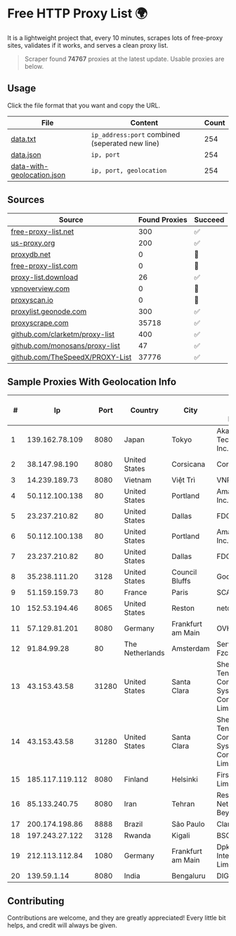 
# Free HTTP Proxy List 🌍

It is a lightweight project that, every 10 minutes, scrapes lots of free-proxy sites, validates if it works, and serves a clean proxy list.


> Scraper found **74767** proxies at the latest update. Usable proxies are below.

## Usage

Click the file format that you want and copy the URL.


|File|Content|Count|
|----|-------|-----|
|[data.txt](https://raw.githubusercontent.com/themiralay/Proxy-List-World/master/data.txt)|`ip_address:port` combined (seperated new line)|254|
|[data.json](https://raw.githubusercontent.com/themiralay/Proxy-List-World/master/data.json)|`ip, port`|254|
|[data-with-geolocation.json](https://raw.githubusercontent.com/themiralay/Proxy-List-World/master/data-with-geolocation.json)|`ip, port, geolocation`|254|

## Sources

|Source|Found Proxies|Succeed|
|------|-------------|-------|
|[free-proxy-list.net](https://free-proxy-list.net)|300|✅|
|[us-proxy.org](https://www.us-proxy.org)|200|✅|
|[proxydb.net](http://proxydb.net)|0|🚫|
|[free-proxy-list.com](https://free-proxy-list.com/?page=&port=&type%5B%5D=http&type%5B%5D=https&up_time=0&search=Search)|0|🚫|
|[proxy-list.download](https://www.proxy-list.download/HTTP)|26|✅|
|[vpnoverview.com](https://vpnoverview.com/privacy/anonymous-browsing/free-proxy-servers)|0|🚫|
|[proxyscan.io](https://www.proxyscan.io)|0|🚫|
|[proxylist.geonode.com](https://proxylist.geonode.com/api/proxy-list?limit=300&page=1&sort_by=lastChecked&sort_type=desc&protocols=http,https)|300|✅|
|[proxyscrape.com](https://api.proxyscrape.com/v2/?request=displayproxies&protocol=http&timeout=10000&country=all&ssl=all&anonymity=all)|35718|✅|
|[github.com/clarketm/proxy-list](https://raw.githubusercontent.com/clarketm/proxy-list/master/proxy-list-raw.txt)|400|✅|
|[github.com/monosans/proxy-list](https://raw.githubusercontent.com/monosans/proxy-list/main/proxies/http.txt)|47|✅|
|[github.com/TheSpeedX/PROXY-List](https://raw.githubusercontent.com/TheSpeedX/PROXY-List/master/http.txt)|37776|✅|


## Sample Proxies With Geolocation Info

|#|Ip|Port|Country|City|Internet Service Provider|
|-|--|----|-------|----|-------------------------|
|1|139.162.78.109|8080|Japan|Tokyo|Akamai Technologies, Inc.|
|2|38.147.98.190|8080|United States|Corsicana|Corsicana ISD|
|3|14.239.189.73|8080|Vietnam|Việt Trì|VNPT|
|4|50.112.100.138|80|United States|Portland|Amazon.com, Inc.|
|5|23.237.210.82|80|United States|Dallas|FDCservers.net|
|6|50.112.100.138|80|United States|Portland|Amazon.com, Inc.|
|7|23.237.210.82|80|United States|Dallas|FDCservers.net|
|8|35.238.111.20|3128|United States|Council Bluffs|Google LLC|
|9|51.159.159.73|80|France|Paris|SCALEWAY|
|10|152.53.194.46|8065|United States|Reston|netcup GmbH|
|11|57.129.81.201|8080|Germany|Frankfurt am Main|OVH SAS|
|12|91.84.99.28|80|The Netherlands|Amsterdam|Servers Tech Fzco|
|13|43.153.43.58|31280|United States|Santa Clara|Shenzhen Tencent Computer Systems Company Limited|
|14|43.153.43.58|31280|United States|Santa Clara|Shenzhen Tencent Computer Systems Company Limited|
|15|185.117.119.112|8080|Finland|Helsinki|First Server Limited|
|16|85.133.240.75|8080|Iran|Tehran|Respina Networks & Beyond PJSC|
|17|200.174.198.86|8888|Brazil|São Paulo|Claro S.A|
|18|197.243.27.122|3128|Rwanda|Kigali|BSC|
|19|212.113.112.84|1080|Germany|Frankfurt am Main|DpkgSoft International Limited|
|20|139.59.1.14|8080|India|Bengaluru|DIGITALOCEAN|



## Contributing

Contributions are welcome, and they are greatly appreciated! Every
little bit helps, and credit will always be given.

